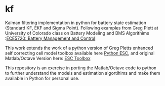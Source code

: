 # kf
Kalman filtering implementation in python for battery state estimation (Standard KF, EKF and Sigma Point). Following examples from Greg Plett at University of Colorado class on Battery Modeling and BMS Algorithims :[ECE5720: Battery Management and Control](http://mocha-java.uccs.edu/ECE5720/index.html)

This work extends the work of a python version of Greg Pletts enhanced self correcting cell model toolbox available here [Python ESC](https://github.com/batterysim/esctoolbox-python), and original Matlab/Octave Version here: [ESC Toolbox](http://mocha-java.uccs.edu/BMS2/)

This repository is an exercise in porting the Matlab/Octave code to python to further understand the models and estimation algortihims and make them available in Python for personal use.




